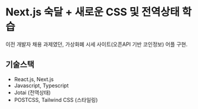 # Next.js 숙달 + 새로운 CSS 및 전역상태 학습

이전 개발자 채용 과제였던, 가상화폐 시세 사이트(오픈API 기반 코인정보) 어플 구현.


## 기술스택
- React.js, Next.js
- Javascript, Typescript
- Jotai (전역상태)
- POSTCSS, Tailwind CSS (스타일링)
